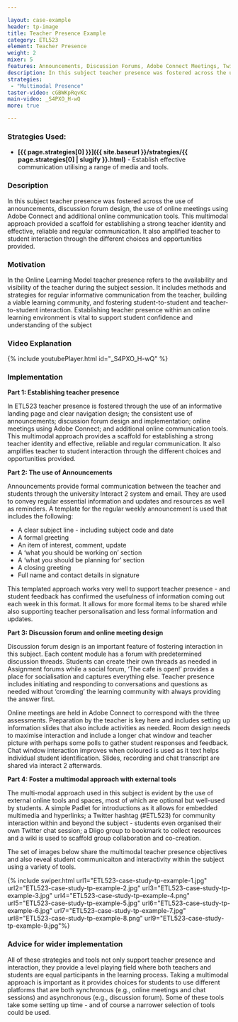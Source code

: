 ```yaml
---

layout: case-example
header: tp-image
title: Teacher Presence Example
category: ETL523
element: Teacher Presence
weight: 2
mixer: 5
features: Announcements, Discussion Forums, Adobe Connect Meetings, Twitter
description: In this subject teacher presence was fostered across the use of announcements, discussion forum design, the use of online meetings using Adobe Connect and additional online communication tools.  This multimodal approach provided a scaffold for establishing a strong teacher identity and effective, reliable and regular communication. It also amplified teacher to student interaction through the different choices and opportunities provided.
strategies:
 - "Multimodal Presence"
taster-video: cGBWKpRqvKc
main-video: _S4PXO_H-wQ
more: true

---
```


### Strategies Used:

- **[{{ page.strategies[0] }}]({{ site.baseurl }}/strategies/{{ page.strategies[0] | slugify }}.html)** - Establish effective communication utilising a range of media and tools.

### Description

In this subject teacher presence was fostered across the use of announcements, discussion forum design, the use of online meetings using Adobe Connect and additional online communication tools. This multimodal approach provided a scaffold for establishing a strong teacher identity and effective, reliable and regular communication. It also amplified teacher to student interaction through the different choices and opportunities provided.

### Motivation

In the Online Learning Model teacher presence refers to the availability and visibility of the teacher during the subject session. It includes methods and strategies for regular informative communication from the teacher, building a viable learning community, and fostering student-to-student and teacher-to-student interaction. Establishing teacher presence within an online learning environment is vital to support student confidence and understanding of the subject

### Video Explanation

{% include youtubePlayer.html id="_S4PXO_H-wQ" %}

### Implementation

**Part 1: Establishing teacher presence**

In ETL523 teacher presence is fostered through the use of an informative landing page and clear navigation design; the consistent use of announcements; discussion forum design and implementation; online meetings using Adobe Connect; and additional online communication tools. This multimodal approach provides a scaffold for establishing a strong teacher identity and effective, reliable and regular communication. It also amplifies teacher to student interaction through the different choices and opportunities provided.

**Part 2: The use of Announcements**

Announcements provide formal communication between the teacher and students through the university Interact 2 system and email. They are used to convey regular essential information and updates and resources as well as reminders. A template for the regular weekly announcement is used that includes the following:

- A clear subject line - including subject code and date
- A formal greeting
- An item of interest, comment, update
- A ‘what you should be working on’ section
- A ‘what you should be planning for’ section
- A closing greeting
- Full name and contact details in signature

This templated approach works very well to support teacher presence - and student feedback has confirmed the usefulness of information coming out each week in this format. It allows for more formal items to be shared while also supporting teacher personalisation and less formal information and updates.

**Part 3: Discussion forum and online meeting design**

Discussion forum design is an important feature of fostering interaction in this subject. Each content module has a forum with predetermined discussion threads. Students can create their own threads as needed in Assignment forums while a social forum, ‘The cafe is open!’ provides a place for socialisation and captures everything else. Teacher presence includes initiating and responding to conversations and questions as needed without ‘crowding’ the learning community with always providing the answer first.

Online meetings are held in Adobe Connect to correspond with the three assessments. Preparation by the teacher is key here and includes setting up information slides that also include activities as needed. Room design needs to maximise interaction and include a longer chat window and teacher picture with perhaps some polls to gather student responses and feedback. Chat window interaction improves when coloured is used as it text helps individual student identification. Slides, recording and chat transcript are shared via interact 2 afterwards.

**Part 4: Foster a multimodal approach with external tools**

The multi-modal approach used in this subject is evident by the use of external online tools and spaces, most of which are optional but well-used by students. A simple Padlet for introductions as it allows for embedded multimedia and hyperlinks; a Twitter hashtag (#ETL523) for community interaction within and beyond the subject - students even organised their own Twitter chat session; a Diigo group to bookmark to collect resources and a wiki is used to scaffold group collaboration and co-creation.

The set of images below share the multimodal teacher presence objectives and also reveal student communicaiton and interactivity within the subject using a variety of tools.

{% include swiper.html url1="ETL523-case-study-tp-example-1.jpg" url2="ETL523-case-study-tp-example-2.jpg" url3="ETL523-case-study-tp-example-3.jpg" url4="ETL523-case-study-tp-example-4.png" url5="ETL523-case-study-tp-example-5.jpg" url6="ETL523-case-study-tp-example-6.jpg" url7="ETL523-case-study-tp-example-7.jpg" url8="ETL523-case-study-tp-example-8.png" url9="ETL523-case-study-tp-example-9.jpg"%}

### Advice for wider implementation

All of these strategies and tools not only support teacher presence and interaction, they provide a level playing field where both teachers and students are equal participants in the learning process. Taking a multimodal approach is important as it provides choices for students to use different platforms that are both synchronous (e.g., online meetings and chat sessions) and asynchronous (e.g., discussion forum). Some of these tools take some setting up time - and of course a narrower selection of tools could be used.
